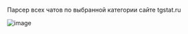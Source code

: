 Парсер всех чатов по выбранной категории сайте tgstat.ru

![image](https://user-images.githubusercontent.com/120203324/222221781-7b311d78-cf80-4cba-a9d5-abcc7529ecf8.png)

